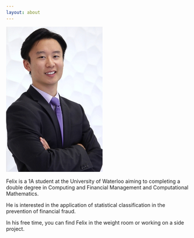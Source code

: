 ```yaml
---
layout: about
---
```


![Me](/assets/pics/personal_website_pic.jpg)

Felix is a 1A student at the University of Waterloo
aiming to completing a double degree in Computing and Financial Management and Computational Mathematics.

He is interested in the application of statistical classification in the prevention of financial fraud.

In his free time, you can find Felix in the weight room or working on a side project.
